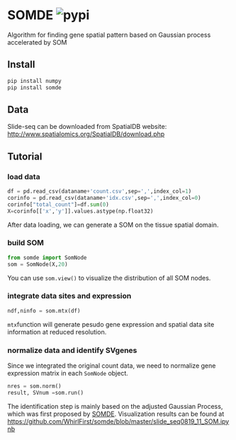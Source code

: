 
# SOMDE ![pypi](https://img.shields.io/pypi/v/somde)
Algorithm for finding gene spatial pattern based on Gaussian process accelerated by SOM

## Install

```bash
pip install numpy
pip install somde
```

## Data
Slide-seq can be downloaded from SpatialDB website:
http://www.spatialomics.org/SpatialDB/download.php

## Tutorial


### load data
```python
df = pd.read_csv(dataname+'count.csv',sep=',',index_col=1)
corinfo = pd.read_csv(dataname+'idx.csv',sep=',',index_col=0)
corinfo["total_count"]=df.sum(0)
X=corinfo[['x','y']].values.astype(np.float32)
```
After data loading, we can generate a SOM on the tissue spatial domain.
### build SOM
```python
from somde import SomNode
som = SomNode(X,20)
```
You can use `som.view()` to visualize the distribution of all SOM nodes.

### integrate data sites and expression
```python
ndf,ninfo = som.mtx(df)
```
`mtx`function will generate pesudo gene expression and spatial data site information at reduced resolution.

### normalize data and identify SVgenes
Since we integrated the original count data, we need to normalize gene expression matrix in each `SomNode` object.
```python
nres = som.norm()
result, SVnum =som.run()
```
The identification step is mainly based on the adjusted Gaussian Process, which was first proposed by [SOMDE](https://github.com/Teichlab/SpatialDE).
Visualization results can be found at https://github.com/WhirlFirst/somde/blob/master/slide_seq0819_11_SOM.ipynb 


